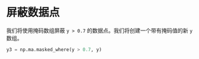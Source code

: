 # 屏蔽数据点

我们将使用掩码数组屏蔽 `y > 0.7` 的数据点。我们将创建一个带有掩码值的新 `y` 数组。

```python
y3 = np.ma.masked_where(y > 0.7, y)
```
